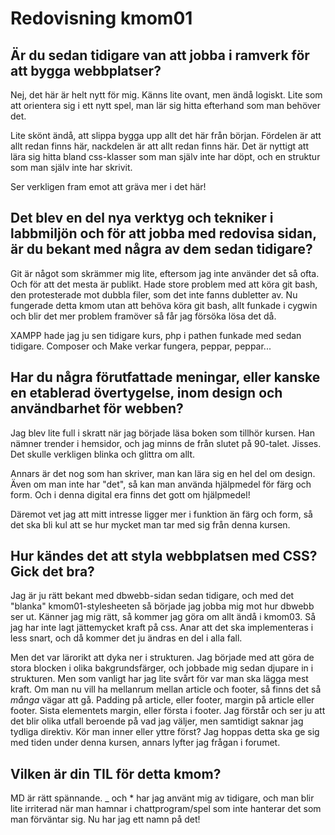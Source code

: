 ---
---
Redovisning kmom01
=========================

Är du sedan tidigare van att jobba i ramverk för att bygga webbplatser?
--------------------------------------------------
Nej, det här är helt nytt för mig. Känns lite ovant, men ändå logiskt. Lite som att orientera sig i ett nytt spel, man lär sig hitta efterhand som man behöver det.

Lite skönt ändå, att slippa bygga upp allt det här från början. Fördelen är att allt redan finns här, nackdelen är att allt redan finns här. Det är nyttigt att lära sig hitta bland css-klasser som man själv inte har döpt, och en struktur som man själv inte har skrivit.

Ser verkligen fram emot att gräva mer i det här!

Det blev en del nya verktyg och tekniker i labbmiljön och för att jobba med redovisa sidan, är du bekant med några av dem sedan tidigare?
-------------------------------
Git är något som skrämmer mig lite, eftersom jag inte använder det så ofta. Och för att det mesta är publikt. Hade store problem med att köra git bash, den protesterade mot dubbla filer, som det inte fanns dubletter av. Nu fungerade detta kmom utan att behöva köra git bash, allt funkade i cygwin och blir det mer problem framöver så får jag försöka lösa det då.

XAMPP hade jag ju sen tidigare kurs, php i pathen funkade med sedan tidigare. Composer och Make verkar fungera, peppar, peppar...

Har du några förutfattade meningar, eller kanske en etablerad övertygelse, inom design och användbarhet för webben?
-----------------------
Jag blev lite full i skratt när jag började läsa boken som tillhör kursen. Han nämner trender i hemsidor, och jag minns de från slutet på 90-talet. Jisses. Det skulle verkligen blinka och glittra om allt.

Annars är det nog som han skriver, man kan lära sig en hel del om design. Även om man inte har "det", så kan man använda hjälpmedel för färg och form. Och i denna digital era finns det gott om hjälpmedel!

Däremot vet jag att mitt intresse ligger mer i funktion än färg och form, så det ska bli kul att se hur mycket man tar med sig från denna kursen.


Hur kändes det att styla webbplatsen med CSS? Gick det bra?
-------------------
Jag är ju rätt bekant med dbwebb-sidan sedan tidigare, och med det "blanka" kmom01-stylesheeten så började jag jobba mig mot hur dbwebb ser ut. Känner jag mig rätt, så kommer jag göra om allt ändå i kmom03. Så jag har inte lagt jättemycket kraft på css. Anar att det ska implementeras i less snart, och då kommer det ju ändras en del i alla fall.

Men det var lärorikt att dyka ner i strukturen. Jag började med att göra de stora blocken i olika bakgrundsfärger, och jobbade mig sedan djupare in i strukturen. Men som vanligt har jag lite svårt för var man ska lägga mest kraft. Om man nu vill ha mellanrum mellan article och footer, så finns det så _många_ vägar att gå. Padding på article, eller footer, margin på article eller footer. Sista elementets margin, eller första i footer. Jag förstår och ser ju att det blir olika utfall beroende på vad jag väljer, men samtidigt saknar jag tydliga direktiv. Kör man inner eller yttre först? Jag hoppas detta ska ge sig med tiden under denna kursen, annars lyfter jag frågan i forumet.

Vilken är din TIL för detta kmom?
--------------------------------
MD är rätt spännande. _ och * har jag använt mig av tidigare, och man blir lite irriterad när man hamnar i chattprogram/spel som inte hanterar det som man förväntar sig. Nu har jag ett namn på det!
